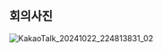 ## 회의사진
![KakaoTalk_20241022_224813831_02](https://github.com/user-attachments/assets/b1d4a2bc-7681-4ce4-a909-e8d458e80b62)
